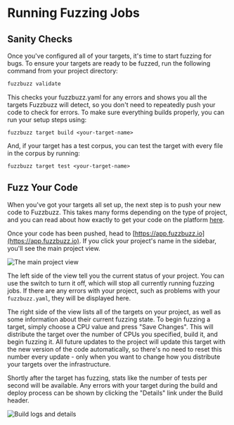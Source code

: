 # Running Fuzzing Jobs

## Sanity Checks

Once you've configured all of your targets, it's time to start fuzzing for bugs. To ensure your targets are ready to be fuzzed, run the following command from your project directory:

```bash
fuzzbuzz validate
```

This checks your fuzzbuzz.yaml for any errors and shows you all the targets Fuzzbuzz will detect, so you don't need to repeatedly push your code to check for errors. To make sure everything builds properly, you can run your setup steps using:

```text
fuzzbuzz target build <your-target-name>
```

And, if your target has a test corpus, you can test the target with every file in the corpus by running:

```text
fuzzbuzz target test <your-target-name>
```

## Fuzz Your Code

When you've got your targets all set up, the next step is to push your new code to Fuzzbuzz. This takes many forms depending on the type of project, and you can read about how exactly to get your code on the platform [here](projects.md).

Once your code has been pushed, head to [https://app.fuzzbuzz.io](https://app.fuzzbuzz.io). If you click your project's name in the sidebar, you'll see the main project view.

![The main project view](../.gitbook/assets/screen-shot-2019-02-14-at-1.05.50-pm.png)

The left side of the view tell you the current status of your project. You can use the switch to turn it off, which will stop all currently running fuzzing jobs. If there are any errors with your project, such as problems with your `fuzzbuzz.yaml`, they will be displayed here.

The right side of the view lists all of the targets on your project, as well as some information about their current fuzzing state. To begin fuzzing a target, simply choose a CPU value and press "Save Changes". This will distribute the target over the number of CPUs you specified, build it, and begin fuzzing it. All future updates to the project will update this target with the new version of the code automatically, so there's no need to reset this number every update - only when you want to change how you distribute your targets over the infrastructure.

Shortly after the target has fuzzing, stats like the number of tests per second will be available. Any errors with your target during the build and deploy process can be shown by clicking the "Details" link under the Build header.

![Build logs and details](../.gitbook/assets/screen-shot-2019-02-14-at-1.14.18-pm.png)



